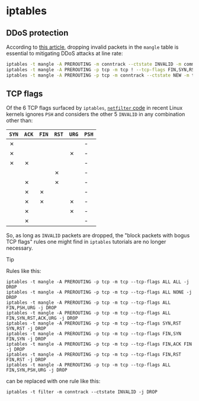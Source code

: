 # iptables

## DDoS protection

According to [this article][anti-DDoS], dropping invalid packets in the `mangle`
table is essential to mitigating DDoS attacks at line rate:

```bash
iptables -t mangle -A PREROUTING -m conntrack --ctstate INVALID -m comment --comment "block invalid" -j DROP
iptables -t mangle -A PREROUTING -p tcp -m tcp ! --tcp-flags FIN,SYN,RST,ACK SYN -m conntrack --ctstate NEW -m comment --comment "block new without SYN" -j DROP
iptables -t mangle -A PREROUTING -p tcp -m conntrack --ctstate NEW -m tcpmss ! --mss 536:65535 -m comment --comment "block new with small MSS" -j DROP
```

## TCP flags

Of the 6 TCP flags surfaced by `iptables`, [`netfilter` code][netfilter] in
recent Linux kernels ignores `PSH` and considers the other 5 `INVALID` in any
combination other than:

| `SYN` | `ACK` | `FIN` | `RST` | `URG` | `PSH` |
| ----- | ----- | ----- | ----- | ----- | ----- |
| ✗     |       |       |       |       | -     |
| ✗     |       |       |       | ✗     | -     |
| ✗     | ✗     |       |       |       | -     |
|       |       |       | ✗     |       | -     |
|       | ✗     |       | ✗     |       | -     |
|       | ✗     | ✗     |       |       | -     |
|       | ✗     | ✗     |       | ✗     | -     |
|       | ✗     |       |       | ✗     | -     |
|       | ✗     |       |       |       | -     |

So, as long as `INVALID` packets are dropped, the "block packets with bogus TCP
flags" rules one might find in `iptables` tutorials are no longer necessary.

> [!TIP]
>
> Rules like this:
>
> ```shell
> iptables -t mangle -A PREROUTING -p tcp -m tcp --tcp-flags ALL ALL -j DROP
> iptables -t mangle -A PREROUTING -p tcp -m tcp --tcp-flags ALL NONE -j DROP
> iptables -t mangle -A PREROUTING -p tcp -m tcp --tcp-flags ALL FIN,PSH,URG -j DROP
> iptables -t mangle -A PREROUTING -p tcp -m tcp --tcp-flags ALL FIN,SYN,RST,ACK,URG -j DROP
> iptables -t mangle -A PREROUTING -p tcp -m tcp --tcp-flags SYN,RST SYN,RST -j DROP
> iptables -t mangle -A PREROUTING -p tcp -m tcp --tcp-flags FIN,SYN FIN,SYN -j DROP
> iptables -t mangle -A PREROUTING -p tcp -m tcp --tcp-flags FIN,ACK FIN -j DROP
> iptables -t mangle -A PREROUTING -p tcp -m tcp --tcp-flags FIN,RST FIN,RST -j DROP
> iptables -t mangle -A PREROUTING -p tcp -m tcp --tcp-flags ALL FIN,SYN,PSH,URG -j DROP
> ```
>
> can be replaced with one rule like this:
>
> ```shell
> iptables -t filter -m conntrack --ctstate INVALID -j DROP
> ```

[anti-DDoS]: https://itgala.xyz/iptables-antiddos-protection/
[netfilter]:
  https://github.com/torvalds/linux/blob/4b97bac0756a81cda5afd45417a99b5bccdcff67/net/netfilter/nf_conntrack_proto_tcp.c#L709
